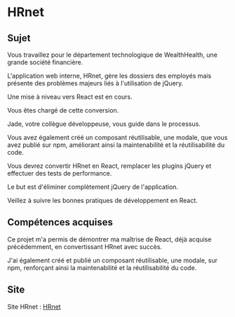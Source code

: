 # HRnet

## Sujet

Vous travaillez pour le département technologique de WealthHealth, une grande société financière. 

L'application web interne, HRnet, gère les dossiers des employés mais présente des problèmes majeurs liés à l'utilisation de jQuery. 

Une mise à niveau vers React est en cours. 

Vous êtes chargé de cette conversion. 

Jade, votre collègue développeuse, vous guide dans le processus.

Vous avez également créé un composant réutilisable, une modale, que vous avez publié sur npm, améliorant ainsi la maintenabilité et la réutilisabilité du code.

Vous devrez convertir HRnet en React, remplacer les plugins jQuery et effectuer des tests de performance. 

Le but est d'éliminer complètement jQuery de l'application. 

Veillez à suivre les bonnes pratiques de développement en React.

## Compétences acquises

Ce projet m'a permis de démontrer ma maîtrise de React, déjà acquise précédemment, en convertissant HRnet avec succès. 

J'ai également créé et publié un composant réutilisable, une modale, sur npm, renforçant ainsi la maintenabilité et la réutilisabilité du code.

## Site

Site HRnet : [HRnet](https://bartzcyril.github.io/HRnet/)




